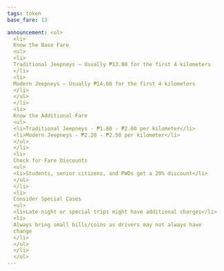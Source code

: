 ```yaml
---
tags: token
base_fare: 13

announcement: <ol>
  <li>
  Know the Base Fare
  <ul>
  <li>
  Traditional Jeepneys – Usually ₱13.00 for the first 4 kilometers
  </li>
  <li>
  Modern Jeepneys – Usually ₱14.00 for the first 4 kilometers
  </li>
  </ul>
  </li>
  <li>
  Know the Additional Fare
  <ul>
  <li>Traditional Jeepneys - ₱1.80 - ₱2.00 per kilometer</li>
  <li>Modern Jeepneys - ₱2.20 - ₱2.50 per kilometer</li>
  </ul>
  </li>
  <li>
  Check for Fare Discounts
  <ul>
  <li>Students, senior citizens, and PWDs get a 20% discount</li>
  </ul>
  </li>
  <li>
  Consider Special Cases
  <ul>
  <li>Late-night or special trips might have additional charges</li>
  <li>
  Always bring small bills/coins as drivers may not always have
  change
  </li>
  </ul>
  </li>
  </ol>
---
```

